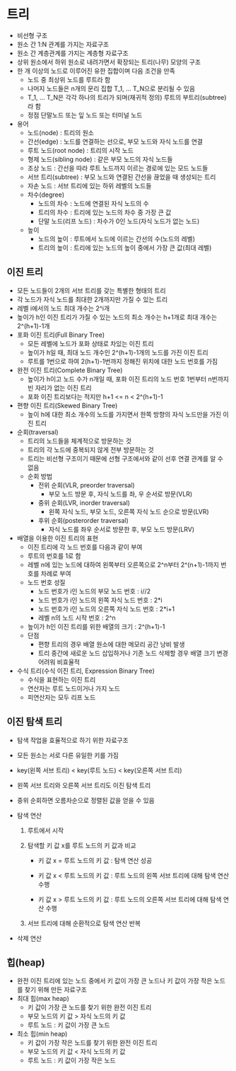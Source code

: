 # 트리

- 비선형 구조
- 원소 간 1:N 관계를 가지는 자료구조
- 원소 간 계층관계를 가지는 계층형 자료구조
- 상위 원소에서 하위 원소로 내려가면서 확장되는 트리(나무) 모양의 구조
- 한 개  이상의 노드로 이루어진 유한 집합이며 다음 조건을 만족
  - 노드 중 최상위 노드를 루트라 함
  - 나머지 노드들은 n개의 문리 집합 T_1, ... T_N으로 분리될 수 있음
  - T_1, ... T_N은 각각 하나의 트리가 되며(재귀적 정의) 루트의 부트리(subtree)라 함
  - 정점 단말노드 또는 잎 노드 또는 터미널 노드
- 용어
  - 노드(node) : 트리의 원소
  - 간선(edge) : 노드를 연결하는 선으로, 부모 노드와 자식 노드를 연결
  - 루트 노드(root node) : 트리의 시작 노드
  - 형제 노드(sibling node) : 같은 부모 노드의 자식 노드들
  - 조상 노드 : 간선을 따라 루트 노드까지 이르는 경로에 있는 모드 노드들
  - 서브 트리(subtree) : 부모 노드와 연결된 간선을 끊었을 때 생성되는 트리
  - 자손 노드 : 서브 트리에 있는 하위 레벨의 노드들
  - 차수(degree)
    - 노드의 차수 : 노드에 연결된 자식 노드의 수
    - 트리의 차수 : 트리에 있는 노드의 차수 중 가장 큰 값
    - 단말 노드(리프 노드) : 차수가 0인 노드(자식 노드가 없는 노드)
  - 높이
    - 노드의 높이 : 루트에서 노드에 이르는 간선의 수(노드의 레벨)
    - 트리의 높이 : 트리에 있는 노드의 높이 중에서 가장 큰 값(최대 레벨)



## 이진 트리

- 모든 노드들이 2개의 서브 트리를 갖는 특별한 형태의 트리
- 각 노드가 자식 노드를 최대한 2개까지만 가질 수 있는 트리
- 레벨 i에서의 노드 최대 개수는 2^i개
- 높이가 h인 이진 트리가 가질 수 있는 노드의 최소 개수는 h+1개로 최대 개수는 2^(h+1)-1개
- 포화 이진 트리(Full Binary Tree)
  - 모든 레벨에 노드가 포화 상태로 차있는 이진 트리
  - 높이가 h일 때, 최대 노드 개수인 2^(h+1)-1개의 노드를 가진 이진 트리
  - 루트를 1번으로 하여 2(h+1)-1번까지 정해진 위치에 대한 노드 번호를 가짐
- 완전 이진 트리(Complete Binary Tree)
  - 높이가 h이고 노드 수가 n개일 때, 포화 이진 트리의 노드 번호 1번부터 n번까지 빈 자리가 없는 이진 트리
  - 포화 이진 트리보다는 적지만 h+1 <= n < 2^(h+1)-1
- 편향 이진 트리(Skewed Binary Tree)
  - 높이 h에 대한 최소 개수의 노드를 가지면서 한쪽 방향의 자식 노드만을 가진 이진 트리
- 순회(traversal)
  - 트리의 노드들을 체계적으로 방문하는 것
  - 트리의 각 노드에 중복되지 않게 전부 방문하는 것
  - 트리는 비선형 구조이기 때문에 선형 구조에서와 같이 선후 연결 관계를 알 수 없음
  - 순회 방법
    - 전위 순회(VLR, preorder traversal)
      - 부모 노드 방문 후, 자식 노드를 좌, 우 순서로 방문(VLR)
    - 중위 순회(LVR, inorder traversal)
      - 왼쪽 자식 노드, 부모 노드, 오른쪽 자식 노드 순으로 방문(LVR)
    - 후위 순회(posterorder traversal)
      - 자식 노드를 좌우 순서로 방문한 후, 부모 노드 방문(LRV)
- 배열을 이용한 이진 트리의 표현
  - 이진 트리에 각 노드 번호를 다음과 같이 부여
  - 루트의 번호를 1로 함
  - 레벨 n에 있는 노드에 대하여 왼쪽부터 오른쪽으로 2^n부터 2^(n+1)-1까지 번호를 차례로 부여
  - 노드 번호 성질
    - 노드 번호가 i인 노드의 부모 노드 번호 : i//2
    - 노드 번호가 i인 노드의 왼쪽 자식 노드 번호 : 2*i
    - 노드 번호가 i인 노드의 오른쪽 자식 노드 번호 : 2*i+1
    - 레벨 n의 노드 시작 번호 : 2^n
  - 높이가 h인 이진 트리를 위한 배열의 크기 : 2^(h+1)-1
  - 단점
    - 편향 트리의 경우 배열 원소에 대한 메모리 공간 낭비 발생
    - 트리 중간에 새로운 노드 삽입하거나 기존 노드 삭제할 경우 배열 크기 변경 어려워 비효율적
- 수식 트리(수식 이진 트리, Expression Binary Tree)
  - 수식을 표현하는 이진 트리
  - 연산자는 루트 노드이거나 가지 노드
  - 피연산자는 모두 리프 노드



## 이진 탐색 트리

- 탐색 작업을 효율적으로 하기 위한 자료구조

- 모든 원소는 서로 다른 유일한 키를 가짐

- key(왼쪽 서브 트리) < key(루트 노드) < key(오른쪽 서브 트리)

- 왼쪽 서브 트리와 오른쪽 서브 트리도 이진 탐색 트리

- 중위 순회하면 오름차순으로 정렬된 값을 얻을 수 있음

- 탐색 연산

  1. 루트에서 시작

  2. 탐색할 키 값 x를 루트 노드의 키 값과 비교

     - 키 값 x = 루트 노드의 키 값 : 탐색 연산 성공

     - 키 값 x < 루트 노드의 키 값 : 루트 노드의 왼쪽 서브 트리에 대해 탐색 연산 수행

     - 키 값 x > 루트 노드의 키 값 : 루트 노드의 오른쪽 서브 트리에 대해 탐색 연산 수행

  3. 서브 트리에 대해 순환적으로 탐색 연산 반복

- 삭제 연산



## 힙(heap)

- 완전 이진 트리에 있는 노드 중에서 키 값이 가장 큰 노드나 키 값이 가장 작은 노드를 찾기 위해 만든 자료구조
- 최대 힙(max heap)
  - 키 값이 가장 큰 노드를 찾기 위한 완전 이진 트리
  - 부모 노드의 키 값 > 자식 노드의 키 값
  - 루트 노드 : 키 값이 가장 큰 노드
- 최소 힙(min heap)
  - 키 값이 가장 작은 노드를 찾기 위한 완전 이진 트리
  - 부모 노드의 키 값 < 자식 노드의 키 값
  - 루트 노드 : 키 값이 가장 작은 노드
